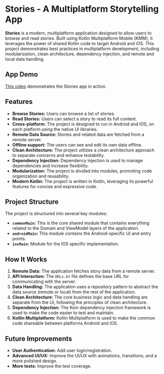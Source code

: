 # Stories - A Multiplatform Storytelling App

**Stories** is a modern, multiplatform application designed to allow users to browse and read stories. Built using Kotlin Multiplatform Mobile (KMM), it leverages the power of shared Kotlin code to target Android and iOS. This project demonstrates best practices in multiplatform development, including modularization, clean architecture, dependency injection, and remote and local data handling.

## App Demo

[This video](https://drive.google.com/file/d/1ePAMIZB90lRYn7lkd_y7LdCbpPjguzKi/view?usp=sharing) demonstrates the Stories app in action.

## Features

*   **Browse Stories:** Users can browse a list of stories.
*   **Read Stories:** Users can select a story to read its full content.
*   **Cross-platform:** The project is designed to run in Android and IOS, on each platform using the native UI libraries. 
*   **Remote Data Source:** Stories and related data are fetched from a remote server.
*   **Offline support:** The users can see and edit its own data offline.
*   **Clean Architecture:** The project utilizes a clean architecture approach to separate concerns and enhance testability.
*   **Dependency Injection:** Dependency injection is used to manage dependencies and increase flexibility.
*   **Modularization:** The project is divided into modules, promoting code organization and reusability.
*   **Modern Kotlin:** The project is written in Kotlin, leveraging its powerful features for concise and expressive code.

## Project Structure

The project is structured into several key modules:

*   **`commonMain`:** This is the core shared module that contains everything related to the Domain and ViewModel layers of the application.
*   **`androidMain`:** This module contains the Android-specific UI and entry points.
*   **`iosMain`:** Module for the IOS specific implementation.

## How It Works

1.  **Remote Data:** The application fetches story data from a remote server.
2.  **API Interaction:** The `URLs.kt` file defines the base URL for communicating with the server.
3.  **Data Handling:** The application uses a repository pattern to abstract the data source (remote or local) from the rest of the application.
4.  **Clean Architecture:** The core business logic and data handling are separate from the UI, following the principles of clean architecture.
5. **Dependency Injection:** The Koin dependency injection framework is used to make the code easier to test and maintain.
6. **Kotlin Multiplatform:** Kotlin Multiplatform is used to make the common code shareable between platforms Android and iOS.

## Future Improvements

*   **User Authentication:** Add user login/registration.
*   **Advanced UI/UX:** Improve the UI/UX with animations, transitions, and a more polished design.
*   **More tests:** Improve the test coverage.
